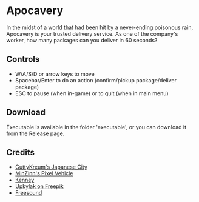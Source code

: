 # Apocavery
In the midst of a world that had been hit by a never-ending poisonous rain, Apocavery is your trusted delivery service. As one of the company's worker, how many packages can you deliver in 60 seconds?

## Controls
- W/A/S/D or arrow keys to move
- Spacebar/Enter to do an action (confirm/pickup package/deliver package)
- ESC to pause (when in-game) or to quit (when in main menu)

## Download
Executable is available in the folder 'executable', or you can download it from the Release page.

## Credits
- [GuttyKreum's Japanese City](https://guttykreum.itch.io/japanese-town)
- [MinZinn's Pixel Vehicle](https://minzinn.itch.io/pixelvehicles)
- [Kenney](https://kenney.nl/)
- [Upkylak on Freepik](https://www.freepik.com/author/upklyak)
- [Freesound](https://freesound.org)
